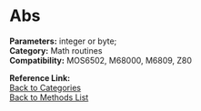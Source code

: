 # Abs

**Parameters:** integer or byte;  
**Category:** Math routines  
**Compatibility:** MOS6502, M68000, M6809, Z80  

**Reference Link:**  
[Back to Categories](../categories/math_routines.md)  
[Back to Methods List](../../SUMMARY.md)
